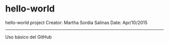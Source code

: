 # hello-world
hello-world project
Creator: Martha Sordia Salinas
Date: Apr/10/2015

-----------------
Uso básico del GitHub

